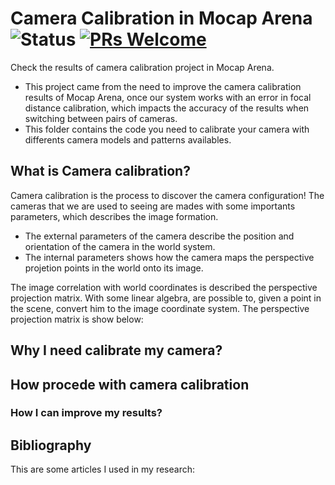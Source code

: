 # Camera Calibration in Mocap Arena ![Status](https://img.shields.io/static/v1?style=flat&logo=github&label=status&message=active&color=blue) [![PRs Welcome](https://img.shields.io/badge/PRs-welcome-brightgreen.svg)](http://makeapullrequest.com)  
Check the results of camera calibration project in Mocap Arena.

- This project came from the need to improve the camera calibration results of Mocap Arena, once our system works with an error in focal distance calibration, which impacts the accuracy of the results when switching between pairs of cameras. 
- This folder contains the code you need to calibrate your camera with differents camera models and patterns availables.

## What is Camera calibration? 
Camera calibration is the process to discover the camera configuration! The cameras that we are used to seeing are mades with some importants parameters, which describes the image formation. 
- The external parameters of the camera describe the position and orientation of the camera in the world system.
- The internal parameters shows how the camera maps the perspective projetion points in the world onto its image.

The image correlation with world coordinates is described the perspective projection matrix. With some linear algebra, are possible to, given a point in the scene, convert him to the image coordinate system. The perspective projection matrix is show below: 

## Why I need calibrate my camera? 

## How procede with camera calibration

### How I can improve my results? 

## Bibliography
This are some articles I used in my research: